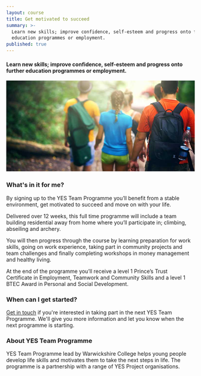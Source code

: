 ```yaml
---
layout: course
title: Get motivated to succeed
summary: >-
  Learn new skills; improve confidence, self-esteem and progress onto further
  education programmes or employment.
published: true
---
```


#### Learn new skills; improve confidence, self-esteem and progress onto further education programmes or employment.

![Group of young people hiking](/img/outdoors.jpg)

### What's in it for me?

By signing up to the YES Team Programme you’ll benefit from a stable environment, get motivated to succeed and move on with your life.

Delivered over 12 weeks, this full time programme will include a team building residential away from home where you’ll participate in; climbing, abseiling and archery.  

You will then progress through the course by learning preparation for work skills, going on work experience, taking part in community projects and team challenges and finally completing workshops in money management and healthy living. 

At the end of the programme you’ll receive a level 1 Prince’s Trust Certificate in Employment, Teamwork and Community Skills and a level 1 BTEC Award in Personal and Social Development.

### When can I get started?

[Get in touch](https://www.yesproject.org/get-started/) if you're interested in taking part in the next YES Team Programme. We'll give you more information and let you know when the next programme is starting.

### About YES Team Programme

YES Team Programme lead by Warwickshire College helps young people develop life skills and motivates them to take the next steps in life.  The programme is a partnership with a range of YES Project organisations.
